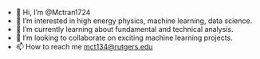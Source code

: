 - 👋 Hi, I’m @Mctran1724
- 👀 I’m interested in high energy physics, machine learning, data science.
- 🌱 I’m currently learning about fundamental and technical analysis.
- 💞️ I’m looking to collaborate on exciting machine learning projects.
- 📫 How to reach me mct134@rutgers.edu

<!---
Mctran1724/Mctran1724 is a ✨ special ✨ repository because its `README.md` (this file) appears on your GitHub profile.
You can click the Preview link to take a look at your changes.
--->
